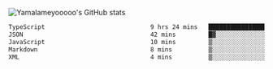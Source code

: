 ![Yamalameyooooo's GitHub stats](https://github-readme-stats.vercel.app/api?username=yamalameyooooo&theme=transparent&show_icons=true\&show=reviews,discussions_started,discussions_answered,prs_merged,prs_merged_percentage)

<!--START_SECTION:waka-->

```txt
TypeScript                             9 hrs 24 mins   ██████████████████████░░░   88.03 %
JSON                                   42 mins         █▓░░░░░░░░░░░░░░░░░░░░░░░   06.62 %
JavaScript                             10 mins         ▒░░░░░░░░░░░░░░░░░░░░░░░░   01.68 %
Markdown                               8 mins          ▒░░░░░░░░░░░░░░░░░░░░░░░░   01.32 %
XML                                    4 mins          ▒░░░░░░░░░░░░░░░░░░░░░░░░   00.69 %
```

<!--END_SECTION:waka-->
